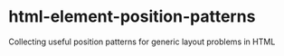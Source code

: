 # html-element-position-patterns
Collecting useful position patterns for generic layout problems in HTML
